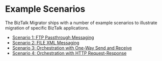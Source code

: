 # Example Scenarios

The BizTalk Migrator ships with a number of example scenarios to illustrate migration of specific
BizTalk applications.

- [Scenario 1: FTP Passthrough Messaging](scenario-1-ftp-passthrough.md)
- [Scenario 2: FILE XML Messaging](scenario-2-file-xml.md)
- [Scenario 3: Orchestration with One-Way Send and Receive](scenario-3-orchestration-one-way.md)
- [Scenario 4: Orchestration with HTTP Request-Response](scenario-4-orchestration-request-response.md)